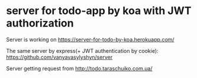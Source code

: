 # server for todo-app by koa with JWT authorization

Server is working on https://server-for-todo-by-koa.herokuapp.com/

The same server by express(+ JWT authentication by cookie): https://github.com/vanyavasylyshyn/server

Server getting request from http://todo.taraschuiko.com.ua/

